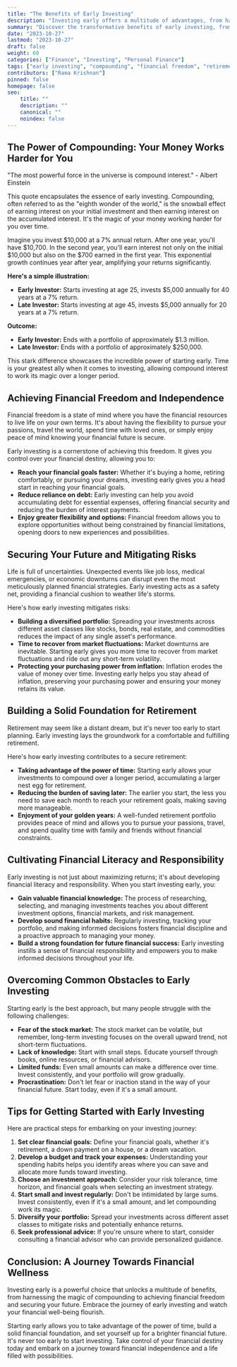 ```yaml
---
title: "The Benefits of Early Investing"
description: "Investing early offers a multitude of advantages, from harnessing the power of compounding to securing financial freedom. This blog explores the compelling reasons why starting your investment journey sooner rather than later is crucial for a brighter financial future."
summary: "Discover the transformative benefits of early investing, from the magic of compounding to achieving financial independence and securing your future. Learn why starting early is crucial and how to get started today."
date: "2023-10-27"
lastmod: "2023-10-27"
draft: false
weight: 60
categories: ["Finance", "Investing", "Personal Finance"]
tags: ["early investing", "compounding", "financial freedom", "retirement planning", "risk tolerance", "investment strategy", "financial literacy"]
contributors: ["Rama Krishnan"]
pinned: false
homepage: false
seo:
    title: ""
    description: ""
    canonical: ""
    noindex: false
---
```


## The Power of Compounding: Your Money Works Harder for You

"The most powerful force in the universe is compound interest." - Albert Einstein

This quote encapsulates the essence of early investing. Compounding, often referred to as the "eighth wonder of the world," is the snowball effect of earning interest on your initial investment and then earning interest on the accumulated interest. It's the magic of your money working harder for you over time.

Imagine you invest $10,000 at a 7% annual return. After one year, you'll have $10,700. In the second year, you'll earn interest not only on the initial $10,000 but also on the $700 earned in the first year. This exponential growth continues year after year, amplifying your returns significantly.

**Here's a simple illustration:**

* **Early Investor:** Starts investing at age 25, invests $5,000 annually for 40 years at a 7% return.
* **Late Investor:** Starts investing at age 45, invests $5,000 annually for 20 years at a 7% return.

**Outcome:**

* **Early Investor:** Ends with a portfolio of approximately $1.3 million.
* **Late Investor:** Ends with a portfolio of approximately $250,000.

This stark difference showcases the incredible power of starting early. Time is your greatest ally when it comes to investing, allowing compound interest to work its magic over a longer period.

## Achieving Financial Freedom and Independence

Financial freedom is a state of mind where you have the financial resources to live life on your own terms. It's about having the flexibility to pursue your passions, travel the world, spend time with loved ones, or simply enjoy peace of mind knowing your financial future is secure.

Early investing is a cornerstone of achieving this freedom. It gives you control over your financial destiny, allowing you to:

* **Reach your financial goals faster:** Whether it's buying a home, retiring comfortably, or pursuing your dreams, investing early gives you a head start in reaching your financial goals.
* **Reduce reliance on debt:** Early investing can help you avoid accumulating debt for essential expenses, offering financial security and reducing the burden of interest payments.
* **Enjoy greater flexibility and options:** Financial freedom allows you to explore opportunities without being constrained by financial limitations, opening doors to new experiences and possibilities.

## Securing Your Future and Mitigating Risks

Life is full of uncertainties. Unexpected events like job loss, medical emergencies, or economic downturns can disrupt even the most meticulously planned financial strategies. Early investing acts as a safety net, providing a financial cushion to weather life's storms.

Here's how early investing mitigates risks:

* **Building a diversified portfolio:** Spreading your investments across different asset classes like stocks, bonds, real estate, and commodities reduces the impact of any single asset's performance.
* **Time to recover from market fluctuations:** Market downturns are inevitable. Starting early gives you more time to recover from market fluctuations and ride out any short-term volatility.
* **Protecting your purchasing power from inflation:** Inflation erodes the value of money over time. Investing early helps you stay ahead of inflation, preserving your purchasing power and ensuring your money retains its value.

## Building a Solid Foundation for Retirement

Retirement may seem like a distant dream, but it's never too early to start planning. Early investing lays the groundwork for a comfortable and fulfilling retirement.

Here's how early investing contributes to a secure retirement:

* **Taking advantage of the power of time:**  Starting early allows your investments to compound over a longer period, accumulating a larger nest egg for retirement.
* **Reducing the burden of saving later:** The earlier you start, the less you need to save each month to reach your retirement goals, making saving more manageable.
* **Enjoyment of your golden years:** A well-funded retirement portfolio provides peace of mind and allows you to pursue your passions, travel, and spend quality time with family and friends without financial constraints.

## Cultivating Financial Literacy and Responsibility

Early investing is not just about maximizing returns; it's about developing financial literacy and responsibility. When you start investing early, you:

* **Gain valuable financial knowledge:** The process of researching, selecting, and managing investments teaches you about different investment options, financial markets, and risk management.
* **Develop sound financial habits:** Regularly investing, tracking your portfolio, and making informed decisions fosters financial discipline and a proactive approach to managing your money.
* **Build a strong foundation for future financial success:** Early investing instills a sense of financial responsibility and empowers you to make informed decisions throughout your life.

## Overcoming Common Obstacles to Early Investing

Starting early is the best approach, but many people struggle with the following challenges:

* **Fear of the stock market:**  The stock market can be volatile, but remember, long-term investing focuses on the overall upward trend, not short-term fluctuations.
* **Lack of knowledge:**  Start with small steps. Educate yourself through books, online resources, or financial advisors.
* **Limited funds:**  Even small amounts can make a difference over time. Invest consistently, and your portfolio will grow gradually.
* **Procrastination:**  Don't let fear or inaction stand in the way of your financial future. Start today, even if it's a small amount.

## Tips for Getting Started with Early Investing

Here are practical steps for embarking on your investing journey:

1. **Set clear financial goals:**  Define your financial goals, whether it's retirement, a down payment on a house, or a dream vacation.
2. **Develop a budget and track your expenses:**  Understanding your spending habits helps you identify areas where you can save and allocate more funds toward investing.
3. **Choose an investment approach:**  Consider your risk tolerance, time horizon, and financial goals when selecting an investment strategy.
4. **Start small and invest regularly:**  Don't be intimidated by large sums. Invest consistently, even if it's a small amount, and let compounding work its magic.
5. **Diversify your portfolio:**  Spread your investments across different asset classes to mitigate risks and potentially enhance returns.
6. **Seek professional advice:**  If you're unsure where to start, consider consulting a financial advisor who can provide personalized guidance.

## Conclusion: A Journey Towards Financial Wellness

Investing early is a powerful choice that unlocks a multitude of benefits, from harnessing the magic of compounding to achieving financial freedom and securing your future.  Embrace the journey of early investing and watch your financial well-being flourish.

Starting early allows you to take advantage of the power of time, build a solid financial foundation, and set yourself up for a brighter financial future. It's never too early to start investing.  Take control of your financial destiny today and embark on a journey toward financial independence and a life filled with possibilities. 

